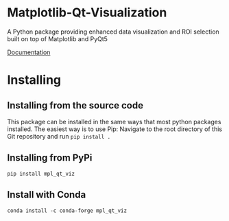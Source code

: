 # Matplotlib-Qt-Visualization
A Python package providing enhanced data visualization and ROI selection built on top of Matplotlib and PyQt5

[Documentation](https://nanthony21.github.io/mpl_qt_viz)

# Installing
## Installing from the source code
This package can be installed in the same ways that most python packages installed. The easiest way is to use Pip:
Navigate to the root directory of this Git repository and run `pip install .`

## Installing from PyPi
`pip install mpl_qt_viz`

## Install with Conda
`conda install -c conda-forge mpl_qt_viz`

